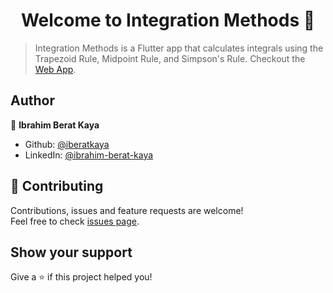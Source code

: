 <h1 align="center">Welcome to Integration Methods 👋</h1>

> Integration Methods is a Flutter app that calculates integrals using the Trapezoid Rule, Midpoint Rule, and Simpson's Rule. Checkout the [Web App](https://iberatkaya.github.io/integration_methods/#/).

## Author

👤 **Ibrahim Berat Kaya**

* Github: [@iberatkaya](https://github.com/iberatkaya)
* LinkedIn: [@ibrahim-berat-kaya](https://linkedin.com/in/ibrahim-berat-kaya)

## 🤝 Contributing

Contributions, issues and feature requests are welcome!<br />Feel free to check [issues page](https://github.com/iberatkaya/integration_methods/issues). 

## Show your support

Give a ⭐️ if this project helped you!
